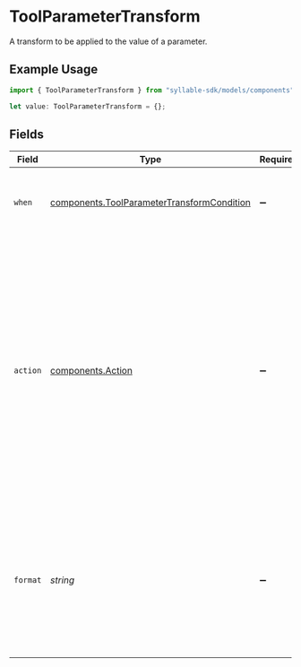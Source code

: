 # ToolParameterTransform

A transform to be applied to the value of a parameter.

## Example Usage

```typescript
import { ToolParameterTransform } from "syllable-sdk/models/components";

let value: ToolParameterTransform = {};
```

## Fields

| Field                                                                                                                                                                                                                               | Type                                                                                                                                                                                                                                | Required                                                                                                                                                                                                                            | Description                                                                                                                                                                                                                         |
| ----------------------------------------------------------------------------------------------------------------------------------------------------------------------------------------------------------------------------------- | ----------------------------------------------------------------------------------------------------------------------------------------------------------------------------------------------------------------------------------- | ----------------------------------------------------------------------------------------------------------------------------------------------------------------------------------------------------------------------------------- | ----------------------------------------------------------------------------------------------------------------------------------------------------------------------------------------------------------------------------------- |
| `when`                                                                                                                                                                                                                              | [components.ToolParameterTransformCondition](../../models/components/toolparametertransformcondition.md)                                                                                                                            | :heavy_minus_sign:                                                                                                                                                                                                                  | Only apply the transform if the condition is met.                                                                                                                                                                                   |
| `action`                                                                                                                                                                                                                            | [components.Action](../../models/components/action.md)                                                                                                                                                                              | :heavy_minus_sign:                                                                                                                                                                                                                  | The action to perform on the value: `default` means only set the value (using the `format` field) if the parameter doesn't exist or is empty, `override` means always set the value, and `remove` means remove the parameter value. |
| `format`                                                                                                                                                                                                                            | *string*                                                                                                                                                                                                                            | :heavy_minus_sign:                                                                                                                                                                                                                  | The string value to use for the parameter. The value will be evaluated with the Python `str.format` method, for example, `Hello, {name}!`                                                                                           |